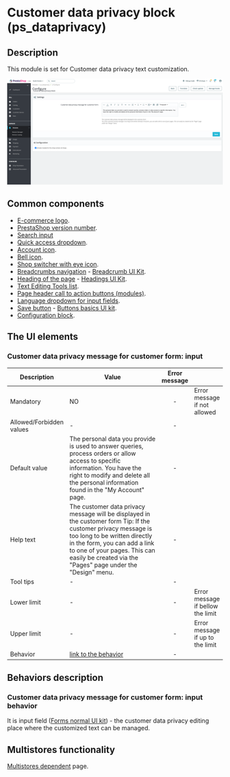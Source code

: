 # Customer data privacy block (ps\_dataprivacy)

## Description

This module is set for Customer data privacy text customization.

![Customer data privacy block User Interface](<../../../../../.gitbook/assets/image (8) (2) (1).png>)

## Common components

* [E-commerce logo](../../../common-components/back-office-header/prestashop-logo.md).
* [PrestaShop version number](../../../common-components/prestashop-version-number.md).
* [Search input ](../../../common-components/search-input-field.md)
* [Quick access dropdown](../../../common-components/quick-access-dropdown.md).
* [Account icon](../../../common-components/account-icon.md).
* [Bell icon](../../../common-components/bell-icon.md).
* [Shop switcher with eye icon](../../../common-components/shop-switcher-with-eye-icon.md).
* [Breadcrumbs navigation](../../../common-components/breadcrumbs.md) - [Breadcrumb UI Kit](https://build.prestashop.com/prestashop-ui-kit/?path=/story/breadcrumb--breadcrumb).
* [Heading of the page](../../../common-components/heading-of-the-page.md) - [Headings UI Kit](https://build.prestashop.com/prestashop-ui-kit/?path=/story/headings--headings).
* [Text Editing Tools list](https://app.gitbook.com/o/-MAz0PPl5s9ulE9xyliu/s/eRh5ljXXvELkmmdiRmg8/\~/changes/JoHY00TjQGJ6Tyc8mp3s/functional-documentation/ux-ui/common-components/text-editing-tools-list).
* [Page header call to action buttons (modules)](../../../common-components/page-header-call-to-action-buttons-modules.md).
* [Language dropdown for input fields](https://app.gitbook.com/o/-MAz0PPl5s9ulE9xyliu/s/eRh5ljXXvELkmmdiRmg8/\~/diff/\~/changes/KjeTPSLSN1LXBZMsI7JI/functional-documentation/ux-ui/common-components/language-dropdown-for-input-fields).
* ​[Save button](https://app.gitbook.com/o/-MAz0PPl5s9ulE9xyliu/s/eRh5ljXXvELkmmdiRmg8/\~/changes/bFfZ6x0W3PrldLavAttl/functional-documentation/ux-ui/common-components/save-button) - [Buttons basics UI kit](https://build.prestashop.com/prestashop-ui-kit/?path=/story/buttons--basics).
* [Configuration block](https://app.gitbook.com/o/-MAz0PPl5s9ulE9xyliu/s/eRh5ljXXvELkmmdiRmg8/\~/changes/cReeZTZCiwqi5rIeUSjb/functional-documentation/ux-ui/common-components/configuration-block).

## The UI elements

### **Customer data privacy message for customer form: input**

<table><thead><tr><th>Description</th><th width="264.3333333333333">Value</th><th align="center">Error message</th><th data-hidden></th></tr></thead><tbody><tr><td>Mandatory</td><td>NO</td><td align="center">-</td><td>Error message if not allowed</td></tr><tr><td>Allowed/Forbidden values</td><td>                          -</td><td align="center">-</td><td></td></tr><tr><td>Default value</td><td>The personal data you provide is used to answer queries, process orders or allow access to specific information. You have the right to modify and delete all the personal information found in the "My Account" page.</td><td align="center">-</td><td></td></tr><tr><td>Help text</td><td>The customer data privacy message will be displayed in the customer form Tip: If the customer privacy message is too long to be written directly in the form, you can add a link to one of your pages. This can easily be created via the "Pages" page under the "Design" menu.</td><td align="center">-</td><td></td></tr><tr><td>Tool tips</td><td>                      -</td><td align="center">-</td><td></td></tr><tr><td>Lower limit</td><td>                      -</td><td align="center">-</td><td>Error message if bellow the limit</td></tr><tr><td>Upper limit</td><td>                      -</td><td align="center">-</td><td>Error message if up to the limit</td></tr><tr><td>Behavior</td><td><a href="customer-data-privacy-block-ps_dataprivacy.md#customer-data-privacy-message-for-customer-form-input-behavior">link to the behavior</a></td><td align="center">-</td><td></td></tr></tbody></table>

## Behaviors description

### **Customer data privacy message for customer form: input behavior**

&#x20;It is input field ([Forms normal UI kit](https://build.prestashop-project.org/prestashop-ui-kit/?path=/story/forms--normal)) - the customer data privacy editing place where the customized text can be managed.&#x20;

## Multistores functionality

[Multistores dependent](../../../common-components/multistores-dependent.md) page.
